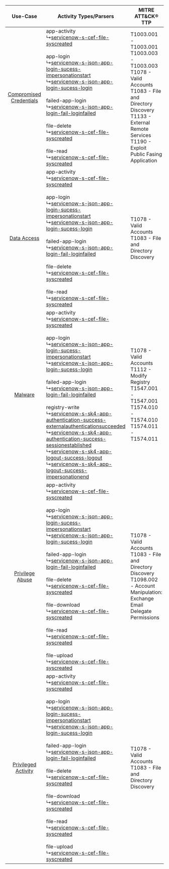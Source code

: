 |    Use-Case    | Activity Types/Parsers    | MITRE ATT&CK® TTP    | Content    |
|:----:| ---- | ---- | ---- |
| [Compromised Credentials](../../../UseCases/uc_compromised_credentials.md) |  app-activity<br> ↳[servicenow-s-cef-file-syscreated](Ps/pC_servicenowsceffilesyscreated.md)<br><br> app-login<br> ↳[servicenow-s-json-app-login-sucess-impersonationstart](Ps/pC_servicenowsjsonapploginsucessimpersonationstart.md)<br> ↳[servicenow-s-json-app-login-sucess-login](Ps/pC_servicenowsjsonapploginsucesslogin.md)<br><br> failed-app-login<br> ↳[servicenow-s-json-app-login-fail-loginfailed](Ps/pC_servicenowsjsonapploginfailloginfailed.md)<br><br> file-delete<br> ↳[servicenow-s-cef-file-syscreated](Ps/pC_servicenowsceffilesyscreated.md)<br><br> file-read<br> ↳[servicenow-s-cef-file-syscreated](Ps/pC_servicenowsceffilesyscreated.md)<br>    | T1003.001 - T1003.001<br>T1003.003 - T1003.003<br>T1078 - Valid Accounts<br>T1083 - File and Directory Discovery<br>T1133 - External Remote Services<br>T1190 - Exploit Public Fasing Application<br> | [<ul><li>82 Rules</li></ul><ul><li>45 Models</li></ul>](RM/r_m_servicenow_servicenow_Compromised_Credentials.md) |
|    [Data Access](../../../UseCases/uc_data_access.md)    |  app-activity<br> ↳[servicenow-s-cef-file-syscreated](Ps/pC_servicenowsceffilesyscreated.md)<br><br> app-login<br> ↳[servicenow-s-json-app-login-sucess-impersonationstart](Ps/pC_servicenowsjsonapploginsucessimpersonationstart.md)<br> ↳[servicenow-s-json-app-login-sucess-login](Ps/pC_servicenowsjsonapploginsucesslogin.md)<br><br> failed-app-login<br> ↳[servicenow-s-json-app-login-fail-loginfailed](Ps/pC_servicenowsjsonapploginfailloginfailed.md)<br><br> file-delete<br> ↳[servicenow-s-cef-file-syscreated](Ps/pC_servicenowsceffilesyscreated.md)<br><br> file-read<br> ↳[servicenow-s-cef-file-syscreated](Ps/pC_servicenowsceffilesyscreated.md)<br>    | T1078 - Valid Accounts<br>T1083 - File and Directory Discovery<br>    | [<ul><li>55 Rules</li></ul><ul><li>31 Models</li></ul>](RM/r_m_servicenow_servicenow_Data_Access.md)    |
|    [Malware](../../../UseCases/uc_malware.md)    |  app-activity<br> ↳[servicenow-s-cef-file-syscreated](Ps/pC_servicenowsceffilesyscreated.md)<br><br> app-login<br> ↳[servicenow-s-json-app-login-sucess-impersonationstart](Ps/pC_servicenowsjsonapploginsucessimpersonationstart.md)<br> ↳[servicenow-s-json-app-login-sucess-login](Ps/pC_servicenowsjsonapploginsucesslogin.md)<br><br> failed-app-login<br> ↳[servicenow-s-json-app-login-fail-loginfailed](Ps/pC_servicenowsjsonapploginfailloginfailed.md)<br><br> registry-write<br> ↳[servicenow-s-sk4-app-authentication-success-externalauthenticationsucceeded](Ps/pC_servicenowssk4appauthenticationsuccessexternalauthenticationsucceeded.md)<br> ↳[servicenow-s-sk4-app-authentication-success-sessionestablished](Ps/pC_servicenowssk4appauthenticationsuccesssessionestablished.md)<br> ↳[servicenow-s-sk4-app-logout-success-logout](Ps/pC_servicenowssk4applogoutsuccesslogout.md)<br> ↳[servicenow-s-sk4-app-logout-success-impersonationend](Ps/pC_servicenowssk4applogoutsuccessimpersonationend.md)<br> | T1078 - Valid Accounts<br>T1112 - Modify Registry<br>T1547.001 - T1547.001<br>T1574.010 - T1574.010<br>T1574.011 - T1574.011<br>    | [<ul><li>8 Rules</li></ul><ul><li>3 Models</li></ul>](RM/r_m_servicenow_servicenow_Malware.md)    |
|         [Privilege Abuse](../../../UseCases/uc_privilege_abuse.md)         |  app-activity<br> ↳[servicenow-s-cef-file-syscreated](Ps/pC_servicenowsceffilesyscreated.md)<br><br> app-login<br> ↳[servicenow-s-json-app-login-sucess-impersonationstart](Ps/pC_servicenowsjsonapploginsucessimpersonationstart.md)<br> ↳[servicenow-s-json-app-login-sucess-login](Ps/pC_servicenowsjsonapploginsucesslogin.md)<br><br> failed-app-login<br> ↳[servicenow-s-json-app-login-fail-loginfailed](Ps/pC_servicenowsjsonapploginfailloginfailed.md)<br><br> file-delete<br> ↳[servicenow-s-cef-file-syscreated](Ps/pC_servicenowsceffilesyscreated.md)<br><br> file-download<br> ↳[servicenow-s-cef-file-syscreated](Ps/pC_servicenowsceffilesyscreated.md)<br><br> file-read<br> ↳[servicenow-s-cef-file-syscreated](Ps/pC_servicenowsceffilesyscreated.md)<br><br> file-upload<br> ↳[servicenow-s-cef-file-syscreated](Ps/pC_servicenowsceffilesyscreated.md)<br>    | T1078 - Valid Accounts<br>T1083 - File and Directory Discovery<br>T1098.002 - Account Manipulation: Exchange Email Delegate Permissions<br>    | [<ul><li>10 Rules</li></ul><ul><li>5 Models</li></ul>](RM/r_m_servicenow_servicenow_Privilege_Abuse.md)          |
|     [Privileged Activity](../../../UseCases/uc_privileged_activity.md)     |  app-activity<br> ↳[servicenow-s-cef-file-syscreated](Ps/pC_servicenowsceffilesyscreated.md)<br><br> app-login<br> ↳[servicenow-s-json-app-login-sucess-impersonationstart](Ps/pC_servicenowsjsonapploginsucessimpersonationstart.md)<br> ↳[servicenow-s-json-app-login-sucess-login](Ps/pC_servicenowsjsonapploginsucesslogin.md)<br><br> failed-app-login<br> ↳[servicenow-s-json-app-login-fail-loginfailed](Ps/pC_servicenowsjsonapploginfailloginfailed.md)<br><br> file-delete<br> ↳[servicenow-s-cef-file-syscreated](Ps/pC_servicenowsceffilesyscreated.md)<br><br> file-download<br> ↳[servicenow-s-cef-file-syscreated](Ps/pC_servicenowsceffilesyscreated.md)<br><br> file-read<br> ↳[servicenow-s-cef-file-syscreated](Ps/pC_servicenowsceffilesyscreated.md)<br><br> file-upload<br> ↳[servicenow-s-cef-file-syscreated](Ps/pC_servicenowsceffilesyscreated.md)<br>    | T1078 - Valid Accounts<br>T1083 - File and Directory Discovery<br>    | [<ul><li>6 Rules</li></ul><ul><li>4 Models</li></ul>](RM/r_m_servicenow_servicenow_Privileged_Activity.md)       |